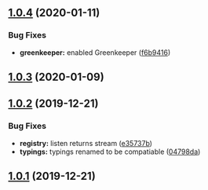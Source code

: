 ## [1.0.4](https://github.com/CassandraSpruit/Zephyr/compare/v1.0.3...v1.0.4) (2020-01-11)


### Bug Fixes

* **greenkeeper:** enabled Greenkeeper ([f6b9416](https://github.com/CassandraSpruit/Zephyr/commit/f6b9416bd3df2d871da3c6d6f2e24be4cd2d0b46))

## [1.0.3](https://github.com/CassandraSpruit/Zephyr/compare/v1.0.2...v1.0.3) (2020-01-09)

## [1.0.2](https://github.com/CassandraSpruit/Zephyr/compare/v1.0.1...v1.0.2) (2019-12-21)


### Bug Fixes

* **registry:** listen returns stream ([e35737b](https://github.com/CassandraSpruit/Zephyr/commit/e35737b838bf802e8e0abf4784f9b06b2e6db096))
* **typings:** typings renamed to be compatiable ([04798da](https://github.com/CassandraSpruit/Zephyr/commit/04798dab15187c4cdcb4ab72cd62e903c8b72b49))

## [1.0.1](https://github.com/CassandraSpruit/Zephyr/compare/v1.0.0...v1.0.1) (2019-12-21)

